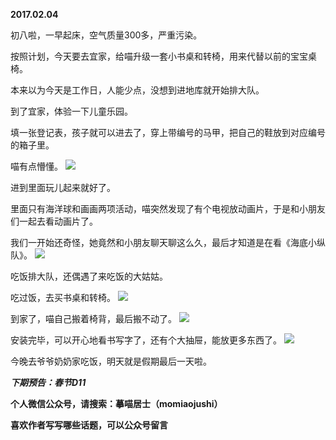 
          
**2017.02.04**

初八啦，一早起床，空气质量300多，严重污染。

按照计划，今天要去宜家，给喵升级一套小书桌和转椅，用来代替以前的宝宝桌椅。

本来以为今天是工作日，人能少点，没想到进地库就开始排大队。

到了宜家，体验一下儿童乐园。

填一张登记表，孩子就可以进去了，穿上带编号的马甲，把自己的鞋放到对应编号的箱子里。

喵有点懵懂。
![](https://mmbiz.qlogo.cn/mmbiz_jpg/uDI3FLln00Z1hmDgib76vtwurcV5aINxBTzf0sFwUwiavFiaFjF3bYEKMph2DXpYp0NWUc7UzNFQiamLJr2YXDHDaA/0?wx_fmt=jpeg)


进到里面玩儿起来就好了。

里面只有海洋球和画画两项活动，喵突然发现了有个电视放动画片，于是和小朋友们一起去看动画片了。

我们一开始还奇怪，她竟然和小朋友聊天聊这么久，最后才知道是在看《海底小纵队》。
![](https://mmbiz.qlogo.cn/mmbiz_jpg/uDI3FLln00Z1hmDgib76vtwurcV5aINxBtkoZPKhjeib60XQqMib77L9mINI9Vjp0kqP89JsxS15K9jxJ1OibSE9UA/0?wx_fmt=jpeg)


吃饭排大队，还偶遇了来吃饭的大姑姑。

吃过饭，去买书桌和转椅。
![](https://mmbiz.qlogo.cn/mmbiz_jpg/uDI3FLln00Z1hmDgib76vtwurcV5aINxBTibmhQb1dW6rD8VXMpQwEdTWicTCCWicgbj3p4cwCqia9tt3xVPJRIvhXw/0?wx_fmt=jpeg)


到家了，喵自己搬着椅背，最后搬不动了。
![](https://mmbiz.qlogo.cn/mmbiz_jpg/uDI3FLln00Z1hmDgib76vtwurcV5aINxBRmQyjzwCh5IyMMplgXBeuW9sPHRV5XW6qe67icGngeSnkpG7Ef0uE6Q/0?wx_fmt=jpeg)


安装完毕，可以开心地看书写字了，还有个大抽屉，能放更多东西了。
![](https://mmbiz.qlogo.cn/mmbiz_jpg/uDI3FLln00Z1hmDgib76vtwurcV5aINxBZUFQwg4dx6ql1I6WbTZVcwKehcqZX2f92GOldFOb43A4wiaHEwC9l8w/0?wx_fmt=jpeg)


今晚去爷爷奶奶家吃饭，明天就是假期最后一天啦。


***下期预告：春节D11***


**个人微信公众号，请搜索：摹喵居士（momiaojushi）**

**喜欢作者写写哪些话题，可以公众号留言**

        